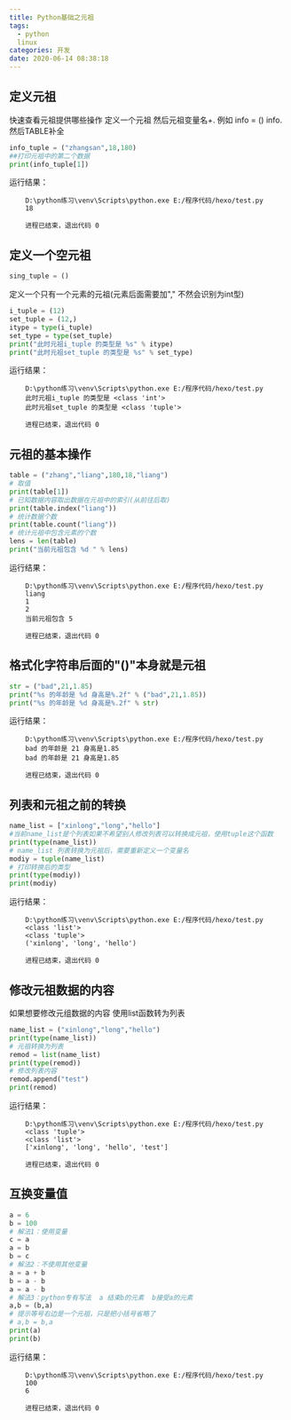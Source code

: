 ```yaml
---
title: Python基础之元祖
tags:
  - python
  linux
categories: 开发
date: 2020-06-14 08:38:18
---
```

## 定义元祖
快速查看元祖提供哪些操作   定义一个元祖   然后元祖变量名+.  例如  info = ()        info.  然后TABLE补全
```python
info_tuple = ("zhangsan",18,180)
##打印元祖中的第二个数据
print(info_tuple[1])
```
运行结果：

        D:\python练习\venv\Scripts\python.exe E:/程序代码/hexo/test.py
        18

        进程已结束，退出代码 0

## 定义一个空元祖
```python
sing_tuple = ()
```

定义一个只有一个元素的元祖(元素后面需要加"," 不然会识别为int型)
```python
i_tuple = (12)
set_tuple = (12,)
itype = type(i_tuple)
set_type = type(set_tuple)
print("此时元祖i_tuple 的类型是 %s" % itype)
print("此时元祖set_tuple 的类型是 %s" % set_type)
```
运行结果：

        D:\python练习\venv\Scripts\python.exe E:/程序代码/hexo/test.py
        此时元祖i_tuple 的类型是 <class 'int'>
        此时元祖set_tuple 的类型是 <class 'tuple'>

        进程已结束，退出代码 0

## 元祖的基本操作
```python
table = ("zhang","liang",180,18,"liang")
# 取值
print(table[1])
# 已知数据内容取出数据在元祖中的索引(从前往后取)
print(table.index("liang"))
# 统计数据个数
print(table.count("liang"))
# 统计元祖中包含元素的个数
lens = len(table)
print("当前元祖包含 %d " % lens)
```
运行结果：

        D:\python练习\venv\Scripts\python.exe E:/程序代码/hexo/test.py
        liang
        1
        2
        当前元祖包含 5 

        进程已结束，退出代码 0

## 格式化字符串后面的"()"本身就是元祖
```python
str = ("bad",21,1.85)
print("%s 的年龄是 %d 身高是%.2f" % ("bad",21,1.85))
print("%s 的年龄是 %d 身高是%.2f" % str)
```
运行结果：

        D:\python练习\venv\Scripts\python.exe E:/程序代码/hexo/test.py
        bad 的年龄是 21 身高是1.85
        bad 的年龄是 21 身高是1.85

        进程已结束，退出代码 0

## 列表和元祖之前的转换
```python
name_list = ["xinlong","long","hello"]
#当前name_list是个列表如果不希望别人修改列表可以转换成元祖，使用tuple这个函数
print(type(name_list))
# name_list 列表转换为元祖后，需要重新定义一个变量名
modiy = tuple(name_list)
# 打印转换后的类型
print(type(modiy))
print(modiy)
```
运行结果：

        D:\python练习\venv\Scripts\python.exe E:/程序代码/hexo/test.py
        <class 'list'>
        <class 'tuple'>
        ('xinlong', 'long', 'hello')

        进程已结束，退出代码 0

## 修改元祖数据的内容
如果想要修改元组数据的内容 使用list函数转为列表
```python
name_list = ("xinlong","long","hello")
print(type(name_list))
# 元祖转换为列表
remod = list(name_list)
print(type(remod))
# 修改列表内容
remod.append("test")
print(remod)
```
运行结果：

        D:\python练习\venv\Scripts\python.exe E:/程序代码/hexo/test.py
        <class 'tuple'>
        <class 'list'>
        ['xinlong', 'long', 'hello', 'test']

        进程已结束，退出代码 0

## 互换变量值
```python
a = 6
b = 100
# 解法1：使用变量
c = a
a = b
b = c
# 解法2：不使用其他变量
a = a + b
b = a - b
a = a - b
# 解法3：python专有写法  a 结束b的元素  b接受a的元素
a,b = (b,a)
# 提示等号右边是一个元祖，只是把小括号省略了
# a,b = b,a
print(a)
print(b)
```
运行结果：

        D:\python练习\venv\Scripts\python.exe E:/程序代码/hexo/test.py
        100
        6

        进程已结束，退出代码 0

